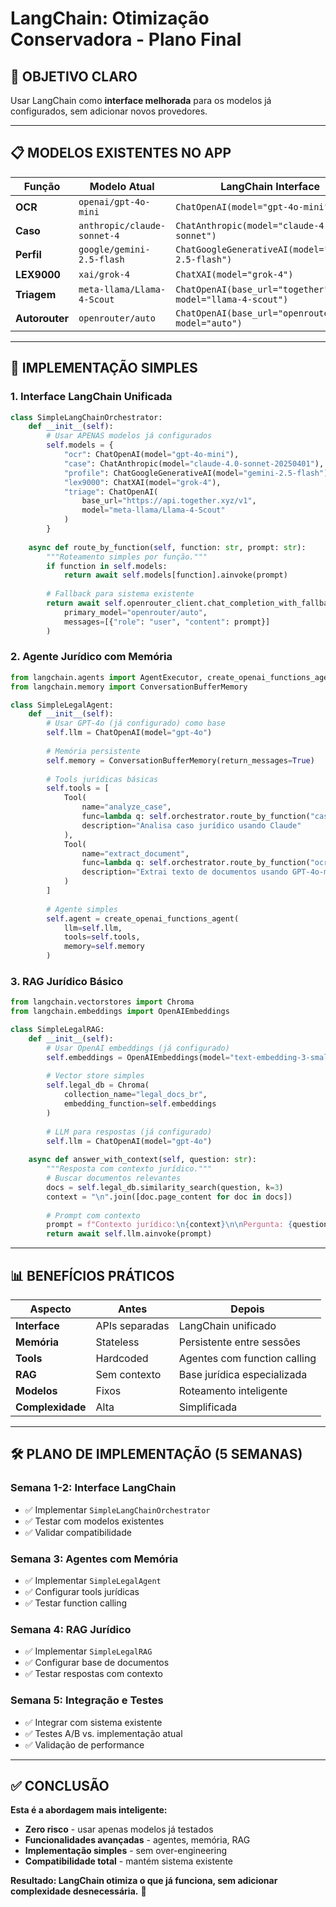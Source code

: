 # LangChain: Otimização Conservadora - Plano Final

## 🎯 **OBJETIVO CLARO**
Usar LangChain como **interface melhorada** para os modelos já configurados, sem adicionar novos provedores.

---

## 📋 **MODELOS EXISTENTES NO APP**

| Função | Modelo Atual | LangChain Interface |
|---------|-------------|-------------------|
| **OCR** | `openai/gpt-4o-mini` | `ChatOpenAI(model="gpt-4o-mini")` |
| **Caso** | `anthropic/claude-sonnet-4` | `ChatAnthropic(model="claude-4.0-sonnet")` |
| **Perfil** | `google/gemini-2.5-flash` | `ChatGoogleGenerativeAI(model="gemini-2.5-flash")` |
| **LEX9000** | `xai/grok-4` | `ChatXAI(model="grok-4")` |
| **Triagem** | `meta-llama/Llama-4-Scout` | `ChatOpenAI(base_url="together", model="llama-4-scout")` |
| **Autorouter** | `openrouter/auto` | `ChatOpenAI(base_url="openrouter", model="auto")` |

---

## 🚀 **IMPLEMENTAÇÃO SIMPLES**

### **1. Interface LangChain Unificada**
```python
class SimpleLangChainOrchestrator:
    def __init__(self):
        # Usar APENAS modelos já configurados
        self.models = {
            "ocr": ChatOpenAI(model="gpt-4o-mini"),
            "case": ChatAnthropic(model="claude-4.0-sonnet-20250401"),
            "profile": ChatGoogleGenerativeAI(model="gemini-2.5-flash"),
            "lex9000": ChatXAI(model="grok-4"),
            "triage": ChatOpenAI(
                base_url="https://api.together.xyz/v1",
                model="meta-llama/Llama-4-Scout"
            )
        }
    
    async def route_by_function(self, function: str, prompt: str):
        """Roteamento simples por função."""
        if function in self.models:
            return await self.models[function].ainvoke(prompt)
        
        # Fallback para sistema existente
        return await self.openrouter_client.chat_completion_with_fallback(
            primary_model="openrouter/auto",
            messages=[{"role": "user", "content": prompt}]
        )
```

### **2. Agente Jurídico com Memória**
```python
from langchain.agents import AgentExecutor, create_openai_functions_agent
from langchain.memory import ConversationBufferMemory

class SimpleLegalAgent:
    def __init__(self):
        # Usar GPT-4o (já configurado) como base
        self.llm = ChatOpenAI(model="gpt-4o")
        
        # Memória persistente
        self.memory = ConversationBufferMemory(return_messages=True)
        
        # Tools jurídicas básicas
        self.tools = [
            Tool(
                name="analyze_case",
                func=lambda q: self.orchestrator.route_by_function("case", q),
                description="Analisa caso jurídico usando Claude"
            ),
            Tool(
                name="extract_document", 
                func=lambda q: self.orchestrator.route_by_function("ocr", q),
                description="Extrai texto de documentos usando GPT-4o-mini"
            )
        ]
        
        # Agente simples
        self.agent = create_openai_functions_agent(
            llm=self.llm,
            tools=self.tools,
            memory=self.memory
        )
```

### **3. RAG Jurídico Básico**
```python
from langchain.vectorstores import Chroma
from langchain.embeddings import OpenAIEmbeddings

class SimpleLegalRAG:
    def __init__(self):
        # Usar OpenAI embeddings (já configurado)
        self.embeddings = OpenAIEmbeddings(model="text-embedding-3-small")
        
        # Vector store simples
        self.legal_db = Chroma(
            collection_name="legal_docs_br",
            embedding_function=self.embeddings
        )
        
        # LLM para respostas (já configurado)
        self.llm = ChatOpenAI(model="gpt-4o")
    
    async def answer_with_context(self, question: str):
        """Resposta com contexto jurídico."""
        # Buscar documentos relevantes
        docs = self.legal_db.similarity_search(question, k=3)
        context = "\n".join([doc.page_content for doc in docs])
        
        # Prompt com contexto
        prompt = f"Contexto jurídico:\n{context}\n\nPergunta: {question}"
        return await self.llm.ainvoke(prompt)
```

---

## 📊 **BENEFÍCIOS PRÁTICOS**

| Aspecto | Antes | Depois |
|---------|-------|--------|
| **Interface** | APIs separadas | LangChain unificado |
| **Memória** | Stateless | Persistente entre sessões |
| **Tools** | Hardcoded | Agentes com function calling |
| **RAG** | Sem contexto | Base jurídica especializada |
| **Modelos** | Fixos | Roteamento inteligente |
| **Complexidade** | Alta | Simplificada |

---

## 🛠️ **PLANO DE IMPLEMENTAÇÃO (5 SEMANAS)**

### **Semana 1-2: Interface LangChain**
- ✅ Implementar `SimpleLangChainOrchestrator`
- ✅ Testar com modelos existentes
- ✅ Validar compatibilidade

### **Semana 3: Agentes com Memória**
- ✅ Implementar `SimpleLegalAgent`
- ✅ Configurar tools jurídicas
- ✅ Testar function calling

### **Semana 4: RAG Jurídico**
- ✅ Implementar `SimpleLegalRAG`
- ✅ Configurar base de documentos
- ✅ Testar respostas com contexto

### **Semana 5: Integração e Testes**
- ✅ Integrar com sistema existente
- ✅ Testes A/B vs. implementação atual
- ✅ Validação de performance

---

## ✅ **CONCLUSÃO**

**Esta é a abordagem mais inteligente:**
- **Zero risco** - usar apenas modelos já testados
- **Funcionalidades avançadas** - agentes, memória, RAG
- **Implementação simples** - sem over-engineering
- **Compatibilidade total** - mantém sistema existente

**Resultado: LangChain otimiza o que já funciona, sem adicionar complexidade desnecessária.** 🎯 